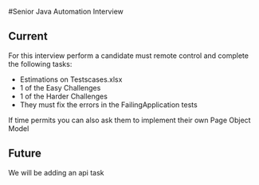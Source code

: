 #Senior Java Automation Interview

## Current

For this interview perform a candidate must remote control and complete the following tasks:

* Estimations on Testscases.xlsx
* 1 of the Easy Challenges
* 1 of the Harder Challenges
* They must fix the errors in the FailingApplication tests

If time permits you can also ask them to implement their own Page Object Model

## Future
We will be adding an api task